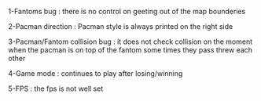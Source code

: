 1-Fantoms bug : there is no control on geeting out of the map bounderies

2-Pacman direction : Pacman style is always printed on the right side

3-Pacman/Fantom collision bug : it does not check collision on the moment when the pacman is on top of the fantom some times they pass threw each other

4-Game mode : continues to play after losing/winning

5-FPS : the fps is not well set
